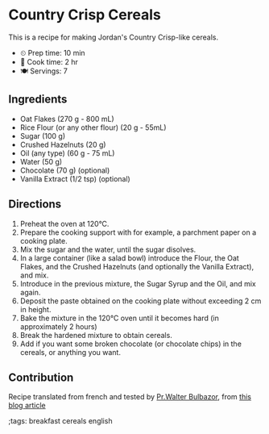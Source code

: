 # Country Crisp Cereals

This is a recipe for making Jordan's Country Crisp-like cereals.

- ⏲ Prep time: 10 min
- 🍳 Cook time: 2 hr
- 🍽 Servings: 7

## Ingredients

- Oat Flakes (270 g - 800 mL)
- Rice Flour (or any other flour) (20 g - 55mL)
- Sugar (100 g)
- Crushed Hazelnuts (20 g)
- Oil (any type) (60 g - 75 mL)
- Water (50 g)
- Chocolate (70 g) (optional)
- Vanilla Extract (1/2 tsp) (optional)

## Directions

1. Preheat the oven at 120°C.
2. Prepare the cooking support with for example, a parchment paper on a cooking plate.
3. Mix the sugar and the water, until the sugar disolves.
4. In a large container (like a salad bowl) introduce the Flour, the Oat Flakes, and the Crushed Hazelnuts (and optionally the Vanilla Extract), and mix.
5. Introduce in the previous mixture, the Sugar Syrup and the Oil, and mix again.
6. Deposit the paste obtained on the cooking plate without exceeding 2 cm in height.
7. Bake the mixture in the 120°C oven until it becomes hard (in approximately 2 hours)
8. Break the hardened mixture to obtain cereals.
9. Add if you want some broken chocolate (or chocolate chips) in the cereals, or anything you want.

## Contribution

Recipe translated from french and tested by [Pr.Walter Bulbazor](https://prwalterbulbazor.868center.tech), from [this blog article](https://vegebon.wordpress.com/2010/07/27/country-crisp-au-chocolat-la-recette-maison/)

;tags: breakfast cereals english
